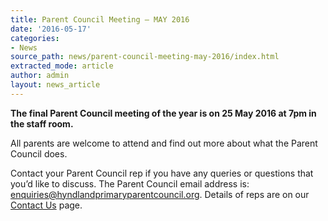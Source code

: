 ```yaml
---
title: Parent Council Meeting – MAY 2016
date: '2016-05-17'
categories:
- News
source_path: news/parent-council-meeting-may-2016/index.html
extracted_mode: article
author: admin
layout: news_article
---
```

**The final Parent Council meeting of the year is on 25 May 2016 at 7pm in the staff room.**

All parents are welcome to attend and find out more about what the Parent Council does.

Contact your Parent Council rep if you have any queries or questions that you’d like to discuss. The Parent Council email address is: [enquiries@hyndlandprimaryparentcouncil.org](mailto:enquiries@hyndlandprimaryparentcouncil.org). Details of reps are on our [Contact Us](contact-us/) page.

